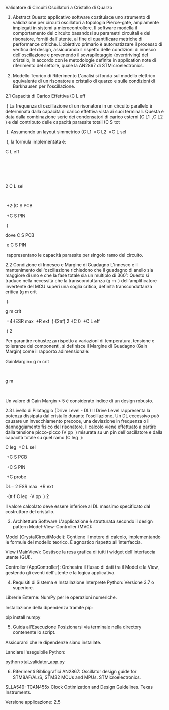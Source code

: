 Validatore di Circuiti Oscillatori a Cristallo di Quarzo
1. Abstract
Questo applicativo software costituisce uno strumento di validazione per circuiti oscillatori a topologia Pierce-gate, ampiamente impiegati in sistemi a microcontrollore. Il software modella il comportamento del circuito basandosi su parametri circuitali e del risonatore, forniti dall'utente, al fine di quantificare metriche di performance critiche. L'obiettivo primario è automatizzare il processo di verifica del design, assicurando il rispetto delle condizioni di innesco dell'oscillazione e prevenendo il sovrapilotaggio (overdriving) del cristallo, in accordo con le metodologie definite in application note di riferimento del settore, quale la AN2867 di STMicroelectronics.

2. Modello Teorico di Riferimento
L'analisi si fonda sul modello elettrico equivalente di un risonatore a cristallo di quarzo e sulle condizioni di Barkhausen per l'oscillazione.

2.1 Capacità di Carico Effettiva (C 
L 
eff
​
 
​
 )
La frequenza di oscillazione di un risonatore in un circuito parallelo è determinata dalla capacità di carico effettiva vista ai suoi terminali. Questa è data dalla combinazione serie dei condensatori di carico esterni (C 
L1
​
 ,C 
L2
​
 ) e dal contributo delle capacità parassite totali (C 
S 
tot
​
 
​
 ). Assumendo un layout simmetrico (C 
L1
​
 =C 
L2
​
 =C 
L 
sel
​
 
​
 ), la formula implementata è:

C 
L 
eff
​
 
​
 = 
2
C 
L 
sel
​
 
​
 
​
 +2⋅(C 
S 
PCB
​
 
​
 +C 
S 
PIN
​
 
​
 )

dove C 
S 
PCB
​
 
​
  e C 
S 
PIN
​
 
​
  rappresentano le capacità parassite per singolo ramo del circuito.

2.2 Condizione di Innesco e Margine di Guadagno
L'innesco e il mantenimento dell'oscillazione richiedono che il guadagno di anello sia maggiore di uno e che la fase totale sia un multiplo di 360°. Questo si traduce nella necessità che la transconduttanza (g 
m
​
 ) dell'amplificatore invertente del MCU superi una soglia critica, definita transconduttanza critica (g 
m 
crit
​
 
​
 ):

g 
m 
crit
​
 
​
 =4⋅(ESR 
max
​
 +R 
ext
​
 )⋅(2πf) 
2
 ⋅(C 
0
​
 +C 
L 
eff
​
 
​
 ) 
2
 

Per garantire robustezza rispetto a variazioni di temperatura, tensione e tolleranze dei componenti, si definisce il Margine di Guadagno (Gain Margin) come il rapporto adimensionale:

GainMargin= 
g 
m 
crit
​
 
​
 
g 
m
​
 
​
 

Un valore di Gain Margin > 5 è considerato indice di un design robusto.

2.3 Livello di Pilotaggio (Drive Level - DL)
Il Drive Level rappresenta la potenza dissipata dal cristallo durante l'oscillazione. Un DL eccessivo può causare un invecchiamento precoce, una deviazione in frequenza o il danneggiamento fisico del risonatore. Il calcolo viene effettuato a partire dalla tensione picco-picco (V 
pp
​
 ) misurata su un pin dell'oscillatore e dalla capacità totale su quel ramo (C 
leg
​
 ):

C 
leg
​
 =C 
L 
sel
​
 
​
 +C 
S 
PCB
​
 
​
 +C 
S 
PIN
​
 
​
 +C 
probe
​
 

DL= 
2
ESR 
max
​
 +R 
ext
​
 
​
 ⋅(π⋅f⋅C 
leg
​
 ⋅V 
pp
​
 ) 
2
 

Il valore calcolato deve essere inferiore al DL massimo specificato dal costruttore del cristallo.

3. Architettura Software
L'applicazione è strutturata secondo il design pattern Model-View-Controller (MVC):

Model (CrystalCircuitModel): Contiene il motore di calcolo, implementando le formule del modello teorico. È agnostico rispetto all'interfaccia.

View (MainView): Gestisce la resa grafica di tutti i widget dell'interfaccia utente (GUI).

Controller (AppController): Orchestra il flusso di dati tra il Model e la View, gestendo gli eventi dell'utente e la logica applicativa.

4. Requisiti di Sistema e Installazione
Interprete Python: Versione 3.7 o superiore.

Librerie Esterne: NumPy per le operazioni numeriche.

Installazione della dipendenza tramite pip:

pip install numpy

5. Guida all'Esecuzione
Posizionarsi via terminale nella directory contenente lo script.

Assicurarsi che le dipendenze siano installate.

Lanciare l'eseguibile Python:

python xtal_validator_app.py

6. Riferimenti Bibliografici
AN2867: Oscillator design guide for STM8AF/AL/S, STM32 MCUs and MPUs. STMicroelectronics.

SLLA549: TCAN455x Clock Optimization and Design Guidelines. Texas Instruments.

Versione applicazione: 2.5
